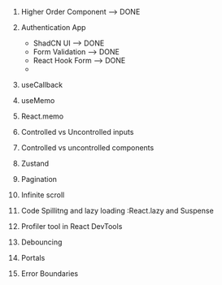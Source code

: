 1. Higher Order Component --> DONE

2. Authentication App
    - ShadCN UI --> DONE
    - Form Validation --> DONE
    - React Hook Form --> DONE
    - 
3. useCallback
4. useMemo
5. React.memo
6. Controlled vs Uncontrolled inputs 
8. Controlled vs uncontrolled components 
9. Zustand
10. Pagination
11. Infinite scroll
12. Code Spillitng and lazy loading :React.lazy and Suspense
13. Profiler tool in React DevTools  
14. Debouncing
15. Portals
16. Error Boundaries